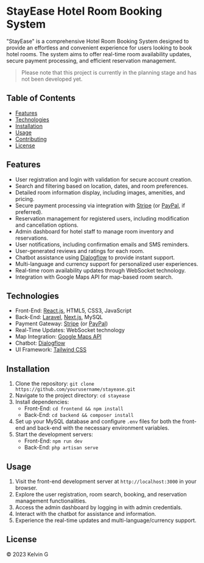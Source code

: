 # StayEase Hotel Room Booking System

"StayEase" is a comprehensive Hotel Room Booking System designed to provide an effortless and convenient experience for users looking to book hotel rooms. The system aims to offer real-time room availability updates, secure payment processing, and efficient reservation management.

> Please note that this project is currently in the planning stage and has not been developed yet.

## Table of Contents

- [Features](#features)
- [Technologies](#technologies)
- [Installation](#installation)
- [Usage](#usage)
- [Contributing](#contributing)
- [License](#license)

## Features

- User registration and login with validation for secure account creation.
- Search and filtering based on location, dates, and room preferences.
- Detailed room information display, including images, amenities, and pricing.
- Secure payment processing via integration with [Stripe](https://stripe.com) (or [PayPal](https://www.paypal.com), if preferred).
- Reservation management for registered users, including modification and cancellation options.
- Admin dashboard for hotel staff to manage room inventory and reservations.
- User notifications, including confirmation emails and SMS reminders.
- User-generated reviews and ratings for each room.
- Chatbot assistance using [Dialogflow](https://cloud.google.com/dialogflow) to provide instant support.
- Multi-language and currency support for personalized user experiences.
- Real-time room availability updates through WebSocket technology.
- Integration with Google Maps API for map-based room search.

## Technologies

- Front-End: [React.js](https://reactjs.org), HTML5, CSS3, JavaScript
- Back-End: [Laravel](https://laravel.com), [Next.js](https://nextjs.org), MySQL
- Payment Gateway: [Stripe](https://stripe.com) (or [PayPal](https://www.paypal.com))
- Real-Time Updates: WebSocket technology
- Map Integration: [Google Maps API](https://developers.google.com/maps)
- Chatbot: [Dialogflow](https://cloud.google.com/dialogflow)
- UI Framework: [Tailwind CSS](https://tailwindcss.com)

## Installation

1. Clone the repository: `git clone https://github.com/yourusername/stayease.git`
2. Navigate to the project directory: `cd stayease`
3. Install dependencies:
   - Front-End: `cd frontend && npm install`
   - Back-End: `cd backend && composer install`
4. Set up your MySQL database and configure `.env` files for both the front-end and back-end with the necessary environment variables.
5. Start the development servers:
   - Front-End: `npm run dev`
   - Back-End: `php artisan serve`

## Usage

1. Visit the front-end development server at `http://localhost:3000` in your browser.
2. Explore the user registration, room search, booking, and reservation management functionalities.
3. Access the admin dashboard by logging in with admin credentials.
4. Interact with the chatbot for assistance and information.
5. Experience the real-time updates and multi-language/currency support.

## License

© 2023 Kelvin G